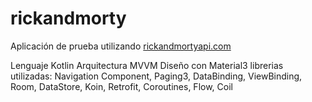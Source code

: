 # rickandmorty

Aplicación de prueba utilizando [rickandmortyapi.com](https://rickandmortyapi.com/)

Lenguaje Kotlin
Arquitectura MVVM
Diseño con Material3
librerias utilizadas: Navigation Component, Paging3, DataBinding, ViewBinding, Room, DataStore, Koin, Retrofit, Coroutines, Flow, Coil
